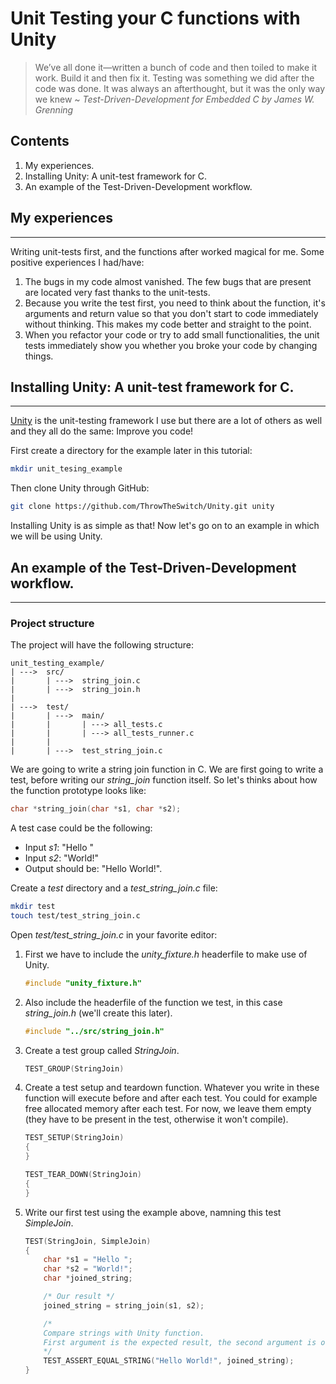 # Unit Testing your C functions with Unity

> We’ve all done it—written a bunch of code and then toiled to make it
work. Build it and then fix it. Testing was something we did after the
code was done. It was always an afterthought, but it was the only way
we knew ~ _Test-Driven-Development for Embedded C by James W. Grenning_

## Contents

1. My experiences.
2. Installing Unity: A unit-test framework for C.
3. An example of the Test-Driven-Development workflow.

## My experiences
---

Writing unit-tests first, and the functions after worked magical for me. Some positive experiences I had/have:

1. The bugs in my code almost vanished. The few bugs that are present are located very fast thanks to the unit-tests.
2. Because you write the test first, you need to think about the function, it's arguments and return value so that you don't start to code immediately without thinking. This makes my code better and straight to the point.
3. When you refactor your code or try to add small functionalities, the unit tests immediately show you whether you broke your code by changing things.

## Installing Unity: A unit-test framework for C.
---

[Unity](https://github.com/ThrowTheSwitch/Unity) is the unit-testing framework I use but there are a lot of others as well and they all do the same: Improve you code!

First create a directory for the example later in this tutorial:

```sh
mkdir unit_tesing_example
```

Then clone Unity through GitHub:

```sh
git clone https://github.com/ThrowTheSwitch/Unity.git unity
```

Installing Unity is as simple as that! Now let's go on to an example in which we will be using Unity.

## An example of the Test-Driven-Development workflow.
---

### Project structure

The project will have the following structure:

```
unit_testing_example/
| ---> 	src/
|		| ---> 	string_join.c
|		| --->	string_join.h
|
| ---> 	test/
|		| ---> 	main/
|		|		| ---> all_tests.c
|		|		| ---> all_tests_runner.c
|		|
|		| ---> 	test_string_join.c
```

We are going to write a string join function in C. We are first going to write a test, before writing our _string_join_ function itself. So let's thinks about how the function prototype looks like:

```C
char *string_join(char *s1, char *s2);
```

A test case could be the following:

- Input _s1_: "Hello "
- Input _s2_: "World!"
- Output should be: "Hello World!".

Create a _test_ directory and a _test_string_join.c_ file:

```sh
mkdir test
touch test/test_string_join.c
```

Open _test/test_string_join.c_ in your favorite editor:

1. First we have to include the _unity_fixture.h_ headerfile to make use of Unity.

	```C
	#include "unity_fixture.h"
	```
2. Also include the headerfile of the function we test, in this case _string_join.h_ (we'll create this later).
	```C
	#include "../src/string_join.h"
	```
3. Create a test group called _StringJoin_.
	```C
	TEST_GROUP(StringJoin)
	```

4. Create a test setup and teardown function. Whatever you write in these function will execute before and after each test. You could for example free allocated memory after each test. For now, we leave them empty (they have to be present in the test, otherwise it won't compile).
	```C
	TEST_SETUP(StringJoin)
	{
	}

	TEST_TEAR_DOWN(StringJoin)
	{
	}	
	``` 

5. Write our first test using the example above, namning this test _SimpleJoin_.

	```C
	TEST(StringJoin, SimpleJoin)
	{
		char *s1 = "Hello ";
		char *s2 = "World!";
		char *joined_string;

		/* Our result */
		joined_string = string_join(s1, s2);

		/* 
		Compare strings with Unity function. 
		First argument is the expected result, the second argument is our result 
		*/
		TEST_ASSERT_EQUAL_STRING("Hello World!", joined_string);
	}
	```